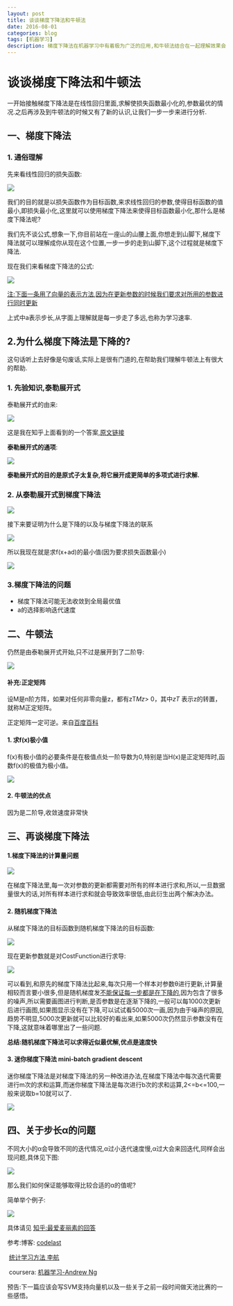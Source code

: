 ```yaml
---
layout: post
title: 谈谈梯度下降法和牛顿法
date: 2016-08-01
categories: blog
tags: [机器学习]
description: 梯度下降法在机器学习中有着极为广泛的应用,和牛顿法结合在一起理解效果会更好一点
---
```


# 谈谈梯度下降法和牛顿法

一开始接触梯度下降法是在线性回归里面,求解使损失函数最小化的,参数最优的情况.之后再涉及到牛顿法的时候又有了新的认识,让我们一步一步来进行分析.

## 一、梯度下降法

### 1. 通俗理解

先来看线性回归的损失函数:

![](http://oam2zfeyb.bkt.clouddn.com/1.png)

我们的目的就是以损失函数作为目标函数,来求线性回归的参数,使得目标函数的值最小,即损失最小化,这里就可以使用梯度下降法来使得目标函数最小化,那什么是梯度下降法呢?

我们先不谈公式,想象一下,你目前站在一座山的山腰上面,你想走到山脚下,梯度下降法就可以理解成你从现在这个位置,一步一步的走到山脚下,这个过程就是梯度下降法.

现在我们来看梯度下降法的公式:

![](http://oam2zfeyb.bkt.clouddn.com/2.png)

<u>注:下面一条用了向量的表示方法,因为在更新参数的时候我们要求对所用的参数进行同时更新</u>

上式中a表示步长,从字面上理解就是每一步走了多远,也称为学习速率.

## 2.为什么梯度下降法是下降的?

这句话听上去好像是句废话,实际上是很有门道的,在帮助我们理解牛顿法上有很大的帮助.

### 1. 先验知识,泰勒展开式

泰勒展开式的由来:

![](http://oam2zfeyb.bkt.clouddn.com/3.png)

这是我在知乎上面看到的一个答案,[原文链接](https://www.zhihu.com/question/25627482/answer/32060408)

**泰勒展开式的通项**:

![](http://oam2zfeyb.bkt.clouddn.com/4.png)

**泰勒展开式的目的是原式子太复杂,将它展开成更简单的多项式进行求解.**

### 2. 从泰勒展开式到梯度下降法

![](http://oam2zfeyb.bkt.clouddn.com/5.png)

接下来要证明为什么是下降的以及与梯度下降法的联系

![](http://oam2zfeyb.bkt.clouddn.com/1-6.png)

所以我现在就是求f(x+ad)的最小值(因为要求损失函数最小)

![](http://oam2zfeyb.bkt.clouddn.com/1-7.png)

### 3.梯度下降法的问题

- 梯度下降法可能无法收敛到全局最优值
- a的选择影响迭代速度

## 二、牛顿法

仍然是由泰勒展开式开始,只不过是展开到了二阶导:

![](http://oam2zfeyb.bkt.clouddn.com/1-8.png)

#### 补充:正定矩阵

设M是n阶方阵，如果对任何非零向量z，都有zT*Mz*> 0，其中*zT* 表示z的转置，就称M正定矩阵。

正定矩阵一定可逆。来自[百度百科](http://baike.baidu.com/link?url=_8B3lQv5PrAeOG_R8A86rWyKXp5jm7MJ1yOsJZdzVF2FOvZAHmFlmDZxxjLKtYnvbiEE20nxaklqGxUtNQetG_)

#### 1. 求f(x)极小值

f(x)有极小值的必要条件是在极值点处一阶导数为0,特别是当H(x)是正定矩阵时,函数f(x)的极值为极小值。

![](http://oam2zfeyb.bkt.clouddn.com/1-9.png)

#### 2. 牛顿法的优点

因为是二阶导,收敛速度非常快

## 三、再谈梯度下降法

#### 1.梯度下降法的计算量问题

![](http://oam2zfeyb.bkt.clouddn.com/2.png)

在梯度下降法里,每一次对参数的更新都需要对所有的样本进行求和,所以,一旦数据量很大的话,对所有样本进行求和就会导致效率很低,由此衍生出两个解决办法。

#### 2. 随机梯度下降法

从梯度下降法的目标函数到随机梯度下降法的目标函数:

![](http://oam2zfeyb.bkt.clouddn.com/1-10.png)

现在更新参数就是对CostFunction进行求导:

![](http://oam2zfeyb.bkt.clouddn.com/1-13.png)

可以看到,和原先的梯度下降法比起来,每次只用一个样本对参数θ进行更新,计算量相较而言要小很多,但是随机梯度发<u>不能保证每一步都是在下降的</u>,因为包含了很多的噪声,所以需要画图进行判断,是否参数是在逐渐下降的,一般可以每1000次更新后进行画图,如果图显示没有在下降,可以试试看5000次一画,因为由于噪声的原因,趋势不明显,5000次更新就可以比较好的看出来,如果5000次仍然显示参数没有在下降,这就意味着哪里出了一些问题.

**总结:随机梯度下降法可以求得近似最优解,优点是速度快**

#### 3. 迷你梯度下降法 mini-batch gradient descent

迷你梯度下降法是对梯度下降法的另一种改进办法,在梯度下降法中每次迭代需要进行m次的求和运算,而迷你梯度下降法是每次进行b次的求和运算,2<=b<=100,一般来说取b=10就可以了.

![](http://oam2zfeyb.bkt.clouddn.com/1-12.png)

## 四、关于步长α的问题

不同大小的α会导致不同的迭代情况,α过小迭代速度慢,α过大会来回迭代,同样会出现问题,具体见下图:

![](http://oam2zfeyb.bkt.clouddn.com/1-14.png)

那么我们如何保证能够取得比较合适的α的值呢?

简单举个例子:

![](http://oam2zfeyb.bkt.clouddn.com/1-15.png)

具体请见 [知乎:最爱麦丽素的回答](https://www.zhihu.com/question/19723347/answer/113542871)



参考:博客: [codelast](http://www.codelast.com/%E5%8E%9F%E5%88%9B%E6%9C%80%E9%80%9F%E4%B8%8B%E9%99%8D%E6%B3%95%EF%BC%8C%E7%89%9B%E9%A1%BF%E6%B3%95%EF%BC%8C%E5%85%B1%E8%BD%AD%E6%96%B9%E5%90%91%E6%B3%95%EF%BC%8C%E5%85%B1%E8%BD%AD%E6%A2%AF%E5%BA%A6/)

​	     [统计学习方法 李航](http://baike.baidu.com/link?url=7UwuqAG_Gd7DFf4nJDAX4r9bEXrkJ91mcdSY313FlUBQov7smaBwLHOl9yVTAszEQCRfdyTHUW45tZjpehqtta)

​	    coursera: [机器学习-Andrew Ng](https://www.coursera.org/learn/machine-learning/home/welcome)



预告:下一篇应该会写SVM支持向量机以及一些关于之前一段时间做天池比赛的一些感悟。





